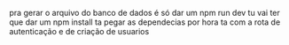 pra gerar o arquivo do banco de dados é só dar um npm run dev
tu vai ter que dar um npm install ta pegar as dependecias
por hora ta com a rota de autenticação e de criação de usuarios
